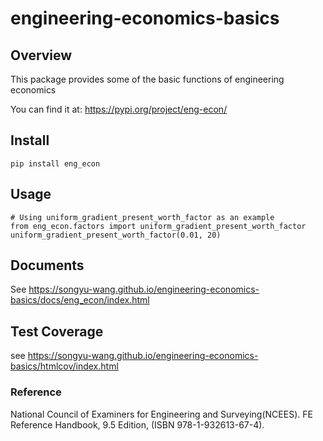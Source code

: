 
# engineering-economics-basics

## Overview

This package provides some of the basic functions of engineering economics

You can find it at: https://pypi.org/project/eng-econ/

## Install

```
pip install eng_econ
```

## Usage

```
# Using uniform_gradient_present_worth_factor as an example
from eng_econ.factors import uniform_gradient_present_worth_factor
uniform_gradient_present_worth_factor(0.01, 20)
```

## Documents

See https://songyu-wang.github.io/engineering-economics-basics/docs/eng_econ/index.html

## Test Coverage

see  https://songyu-wang.github.io/engineering-economics-basics/htmlcov/index.html

### Reference

National Council of Examiners for Engineering and Surveying(NCEES). FE Reference Handbook, 9.5 Edition, (ISBN 978-1-932613-67-4).
